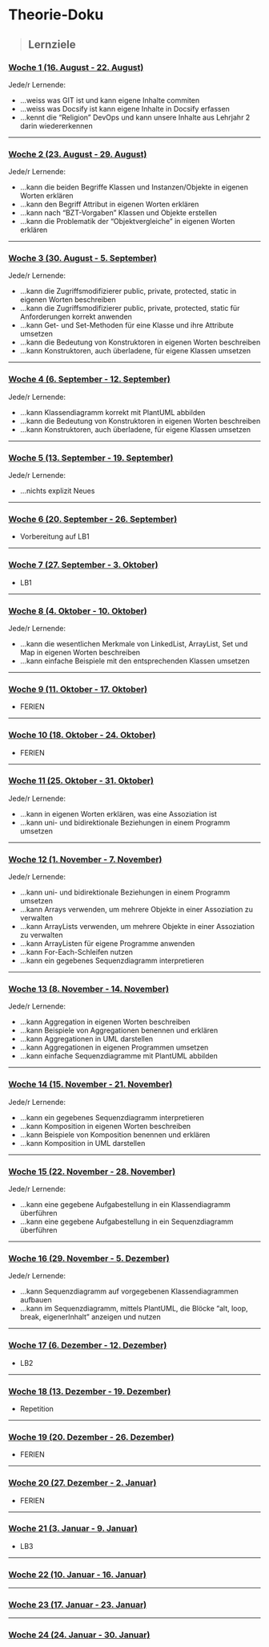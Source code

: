 # Theorie-Doku

> ## Lernziele

### [Woche 1 (16. August - 22. August)](./tag-0001.md)

Jede/r Lernende:

- ...weiss was GIT ist und kann eigene Inhalte commiten
- ...weiss was Docsify ist kann eigene Inhalte in Docsify erfassen
- ...kennt die “Religion” DevOps und kann unsere Inhalte aus Lehrjahr 2 darin wiedererkennen

---

### [Woche 2 (23. August - 29. August)](./tag-0002.md)

Jede/r Lernende:

- ...kann die beiden Begriffe Klassen und Instanzen/Objekte in eigenen Worten erklären
- ...kann den Begriff Attribut in eigenen Worten erklären
- ...kann nach “BZT-Vorgaben” Klassen und Objekte erstellen
- ...kann die Problematik der “Objektvergleiche” in eigenen Worten erklären

---

### [Woche 3 (30. August - 5. September)](./tag-0003.md)

Jede/r Lernende:

- ...kann die Zugriffsmodifizierer public, private, protected, static in eigenen Worten beschreiben
- ...kann die Zugriffsmodifizierer public, private, protected, static für Anforderungen korrekt anwenden
- ...kann Get- und Set-Methoden für eine Klasse und ihre Attribute umsetzen
- ...kann die Bedeutung von Konstruktoren in eigenen Worten beschreiben
- ...kann Konstruktoren, auch überladene, für eigene Klassen umsetzen

---

### [Woche 4 (6. September - 12. September)](./tag-0004.md)

Jede/r Lernende:

- ...kann Klassendiagramm korrekt mit PlantUML abbilden
- ...kann die Bedeutung von Konstruktoren in eigenen Worten beschreiben
- ...kann Konstruktoren, auch überladene, für eigene Klassen umsetzen

---

### [Woche 5 (13. September - 19. September)](./tag-0005.md)

Jede/r Lernende:

- ...nichts explizit Neues

---

### [Woche 6 (20. September - 26. September)](./tag-0006.md)

- Vorbereitung auf LB1

---

### [Woche 7 (27. September - 3. Oktober)](./tag-0007.md)

- LB1

---

### [Woche 8 (4. Oktober - 10. Oktober)](./tag-0008.md)

Jede/r Lernende:

- ...kann die wesentlichen Merkmale von LinkedList, ArrayList, Set und Map in eigenen Worten beschreiben
- ...kann einfache Beispiele mit den entsprechenden Klassen umsetzen

---

### [Woche 9 (11. Oktober - 17. Oktober)](./tag-0009.md)

- FERIEN

---

### [Woche 10 (18. Oktober - 24. Oktober)](./tag-0010.md)

- FERIEN

---

### [Woche 11 (25. Oktober - 31. Oktober)](./tag-0011.md)

Jede/r Lernende:

- ...kann in eigenen Worten erklären, was eine Assoziation ist
- ...kann uni- und bidirektionale Beziehungen in einem Programm umsetzen

---

### [Woche 12 (1. November - 7. November)](./tag-0012.md)

Jede/r Lernende:

- ...kann uni- und bidirektionale Beziehungen in einem Programm umsetzen
- ...kann Arrays verwenden, um mehrere Objekte in einer Assoziation zu verwalten
- ...kann ArrayLists verwenden, um mehrere Objekte in einer Assoziation zu verwalten
- ...kann ArrayListen für eigene Programme anwenden
- ...kann For-Each-Schleifen nutzen
- ...kann ein gegebenes Sequenzdiagramm interpretieren

---

### [Woche 13 (8. November - 14. November)](./tag-0013.md)

Jede/r Lernende:

- ...kann Aggregation in eigenen Worten beschreiben
- ...kann Beispiele von Aggregationen benennen und erklären
- ...kann Aggregationen in UML darstellen
- ...kann Aggregationen in eigenen Programmen umsetzen
- ...kann einfache Sequenzdiagramme mit PlantUML abbilden

---

### [Woche 14 (15. November - 21. November)](./tag-0014.md)

Jede/r Lernende:

- ...kann ein gegebenes Sequenzdiagramm interpretieren
- ...kann Komposition in eigenen Worten beschreiben
- ...kann Beispiele von Komposition benennen und erklären
- ...kann Komposition in UML darstellen

---

### [Woche 15 (22. November - 28. November)](./tag-0015.md)

Jede/r Lernende:

- ...kann eine gegebene Aufgabestellung in ein Klassendiagramm überführen
- ...kann eine gegebene Aufgabestellung in ein Sequenzdiagramm überführen

---

### [Woche 16 (29. November - 5. Dezember)](./tag-0016.md)

Jede/r Lernende:

- ...kann Sequenzdiagramm auf vorgegebenen Klassendiagrammen aufbauen
- ...kann im Sequenzdiagramm, mittels PlantUML, die Blöcke “alt, loop, break, eigenerInhalt” anzeigen und nutzen

---

### [Woche 17 (6. Dezember - 12. Dezember)](./tag-0017.md)

- LB2

---

### [Woche 18 (13. Dezember - 19. Dezember)](./tag-0018.md)

- Repetition

---

### [Woche 19 (20. Dezember - 26. Dezember)](./tag-0019.md)

- FERIEN

---

### [Woche 20 (27. Dezember - 2. Januar)](./tag-0020.md)

- FERIEN

---

### [Woche 21 (3. Januar - 9. Januar)](./tag-0021.md)

- LB3

---

### [Woche 22 (10. Januar - 16. Januar)](./tag-0022.md)

---

### [Woche 23 (17. Januar - 23. Januar)](./tag-0023.md)

---

### [Woche 24 (24. Januar - 30. Januar)](./tag-0024.md)

